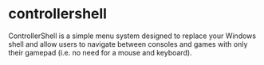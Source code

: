 controllershell
===============

ControllerShell is a simple menu system designed to replace your Windows shell and allow users to navigate between consoles and games with only their gamepad (i.e. no need for a mouse and keyboard).
